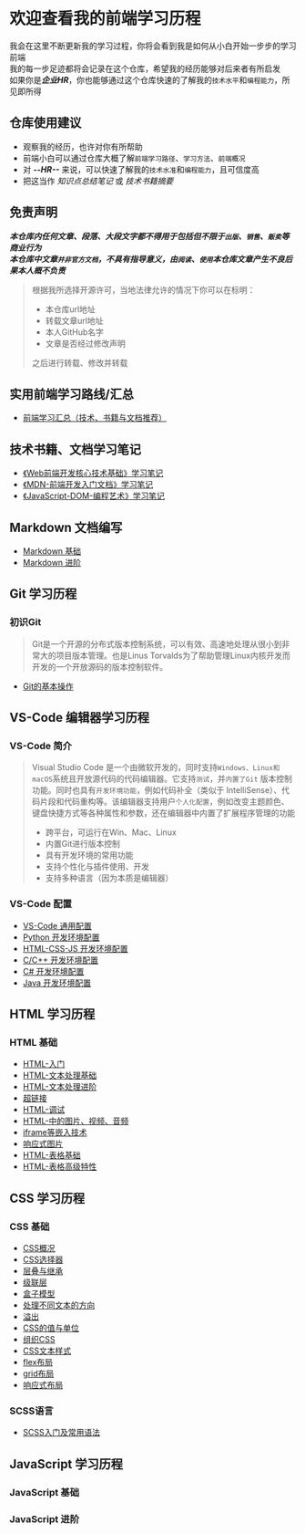 # 欢迎查看我的前端学习历程

我会在这里不断更新我的学习过程，你将会看到我是如何从小白开始一步步的学习前端  
我的每一步足迹都将会记录在这个仓库，希望我的经历能够对后来者有所启发  
如果你是***企业HR***，你也能够通过这个仓库快速的了解我的`技术水平`和`编程能力`，所见即所得  

## 仓库使用建议

* 观察我的经历，也许对你有所帮助
* 前端小白可以通过仓库大概了解`前端学习路径`、`学习方法`、`前端概况`
* 对 ***--HR--*** 来说，可以快速了解我的`技术水准`和`编程能力`，且可信度高
* 把这当作 *知识点总结笔记* 或 *技术书籍摘要*

## 免责声明

***本仓库内任何文章、段落、大段文字都不得用于包括但不限于`出版`、`销售`、`贩卖`等商业行为***  
***本仓库中文章`并非官方文档`，不具有指导意义，由`阅读`、`使用`本仓库文章产生不良后果本人概不负责***
> 根据我所选择开源许可，当地法律允许的情况下你可以在标明：  
>
> * 本仓库url地址
> * 转载文章url地址
> * 本人GitHub名字
> * 文章是否经过修改声明  
>
> 之后进行转载、修改并转载  

## 实用前端学习路线/汇总

* [前端学习汇总（技术、书籍与文档推荐）](./Front-Learning-Route.md)

## 技术书籍、文档学习笔记

* [《Web前端开发核心技术基础》学习笔记](./技术书籍、文档学习笔记/《Web前端开发核心技术基础》学习笔记.md)
* [《MDN-前端开发入门文档》学习笔记](./技术书籍、文档学习笔记/《MDN-前端开发入门文档》学习笔记.md)
* [《JavaScript-DOM-编程艺术》学习笔记](./技术书籍、文档学习笔记/《JavaScript-DOM-编程艺术》学习笔记.md)

## Markdown 文档编写

* [Markdown 基础](./常用生产工具/Markdown/Markdown基础.md)
* [Markdown 进阶](./常用生产工具/Markdown/Markdown进阶.md)

## Git 学习历程

### 初识Git
>
> Git是一个开源的分布式版本控制系统，可以有效、高速地处理从很小到非常大的项目版本管理。也是Linus Torvalds为了帮助管理Linux内核开发而开发的一个开放源码的版本控制软件。

* [Git的基本操作](./常用生产工具/Git/Git的基本操作流程.md)

## VS-Code 编辑器学习历程

### VS-Code 简介
>
> Visual Studio Code 是一个由微软开发的，同时支持`Windows、Linux和macOS`系统且开放源代码的代码编辑器。它支持`测试`，并`内置了Git` 版本控制功能。同时也具有`开发环境功能`，例如代码补全（类似于 IntelliSense）、代码片段和代码重构等。该编辑器支持用户`个人化配置`，例如改变主题颜色、键盘快捷方式等各种属性和参数，还在编辑器中内置了扩展程序管理的功能
>
> * 跨平台，可运行在Win、Mac、Linux
> * 内置Git进行版本控制
> * 具有开发环境的常用功能
> * 支持个性化与插件使用、开发
> * 支持多种语言（因为本质是编辑器）

### VS-Code 配置

* [VS-Code 通用配置](./常用生产工具/VS-Code/VS-Code-常用配置.md)
* [Python 开发环境配置](./常用生产工具/VS-Code/VS-Code-Python配置.md)
* [HTML-CSS-JS 开发环境配置](./常用生产工具/VS-Code/VS-Code-HTML-CSS-JS配置.md)
* [C/C++ 开发环境配置](./常用生产工具/VS-Code/VS-Code-C-C++配置.md)
* [C# 开发环境配置](./常用生产工具/VS-Code/VS-Code-C＃配置.md)
* [Java 开发环境配置](./常用生产工具/VS-Code/VS-Code-Java配置.md)

## HTML 学习历程

### HTML 基础

* [HTML-入门](./《MDN-前端开发入门文档》/HTML-介绍.md/#html-入门)
* [HTML-文本处理基础](./《MDN-前端开发入门文档》/HTML-介绍.md/#html-文本处理基础)
* [HTML-文本处理进阶](./《MDN-前端开发入门文档》/HTML-介绍.md/#文本处理进阶)
* [超链接](./《MDN-前端开发入门文档》/HTML-介绍.md/#超链接)
* [HTML-调试](./《MDN-前端开发入门文档》/HTML-介绍.md/#html-调试)
* [HTML-中的图片、视频、音频](./《MDN-前端开发入门文档》/HTML-多媒体嵌入.md/#html-中的图片)
* [iframe等嵌入技术](./《MDN-前端开发入门文档》/HTML-多媒体嵌入.md/#objectiframe等其它嵌入技术)
* [响应式图片](./《MDN-前端开发入门文档》/HTML-多媒体嵌入.md/#响应式图片)
* [HTML-表格基础](./《MDN-前端开发入门文档》/HTML-表格.md/#html-表格基础)
* [HTML-表格高级特性](./《MDN-前端开发入门文档》/HTML-表格.md/#html-表格高级特性)

## CSS 学习历程

### CSS 基础

* [CSS概况](./《MDN-前端开发入门文档》/CSS介绍.md/#css概况)
* [CSS选择器](./《MDN-前端开发入门文档》/CSS构建基础.md/#css选择器)
* [层叠与继承](./《MDN-前端开发入门文档》/CSS构建基础.md/#层叠与继承)
* [级联层](./《MDN-前端开发入门文档》/CSS构建基础.md/#级联层)
* [盒子模型](./《MDN-前端开发入门文档》/CSS构建基础.md/#盒子模型)
* [处理不同文本的方向](./《MDN-前端开发入门文档》/CSS构建基础.md/#处理不同文本的方向)
* [溢出](./《MDN-前端开发入门文档》/CSS构建基础.md/#溢出)
* [CSS的值与单位](./《MDN-前端开发入门文档》/CSS构建基础.md/#css的值与单位)
* [组织CSS](./《MDN-前端开发入门文档》/CSS构建基础.md/#组织css)
* [CSS文本样式](./《MDN-前端开发入门文档》/CSS文本样式.md)
* [flex布局](./《MDN-前端开发入门文档》/CSS布局.md/#弹性盒子)
* [grid布局](./《MDN-前端开发入门文档》/CSS布局.md/#网格布局)
* [响应式布局](./《MDN-前端开发入门文档》/CSS布局.md/#响应式布局)

### SCSS语言

* [SCSS入门及常用语法](./CSS学习笔记/SCSS视频学习笔记.md)

## JavaScript 学习历程

### JavaScript 基础

### JavaScript 进阶
